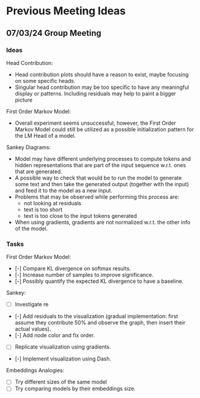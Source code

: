 # Previous Meeting Ideas

## 07/03/24 Group Meeting

### Ideas

Head Contribution:
- Head contribution plots should have a reason to exist, maybe focusing on some specific heads.
- Singular head contribution may be too specific to have any meaningful display or patterns. Including residuals may help to paint a bigger picture

First Order Markov Model:
- Overall experiment seems unsuccessful, however, the First Order Markov Model could still be utilized as a possible initialization pattern for the LM Head of a model.

Sankey Diagrams:
- Model may have different underlying processes to compute tokens and hidden representations that are part of the input sequence w.r.t. ones that are generated.
- A possible way to check that would be to run the model to generate some text and then take the generated output (together with the input) and feed it to the model as a new input. 
- Problems that may be observed while performing this process are:
    - not looking at residuals
    - text is too short
    - text is too close to the input tokens generated
- When using gradients, gradients are not normalized w.r.t. the other info of the model.

### Tasks

First Order Markov Model:
- [-] Compare KL divergence on softmax results.
- [-] Increase number of samples to improve significance.
- [-] Possibly quantify the expected KL divergence to have a baseline.

Sankey:
- [ ] Investigate re
- [-] Add residuals to the visualization (gradual implementation: first assume they contribute 50% and observe the graph, then insert their actual values).
- [-] Add node color and fix order.
- [ ] Replicate visualization using gradients.
- [-] Implement visualization using Dash.

Embeddings Analogies:
- [ ] Try different sizes of the same model
- [ ] Try comparing models by their embeddings size.